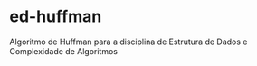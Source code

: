 # ed-huffman
Algoritmo de Huffman para a disciplina de Estrutura de Dados e Complexidade de Algoritmos
